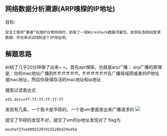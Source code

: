 ## 网络数据分析溯源(ARP嗅探的IP地址)  ##
目标:
```
安全工程师“墨者”在维护日常网络时，抓取了一段Wireshark数据流量包，发现有违规QQ登录数据，你也来试试找到这个IP地址吧。
```

## 解题思路 ##
纠结了几乎20分钟做了出来= =。首先apr嗅探，也就是arp广播：
arp广播的原理是：你的mac地址广播到ff:ff:ff:ff:ff:ff。ff:ff:ff:ff:ff:ff去广播局域网或者的IP地址或mac地址，然后你获得存活的mac地址和ip地址

搜索过滤表达式
```
eth.dst==ff:ff:ff:ff:ff:ff
```
发现有几条，一个我卡是华硕的，一个是vm里面发出来广播请求的
![](https://s2.ax1x.com/2019/04/25/EZsotg.md.png)

提交了华硕的发现不对，提交了vm的ip地址发现对了
flag为
```
mozhef27ee80925297d15528bd29ed5d
```
